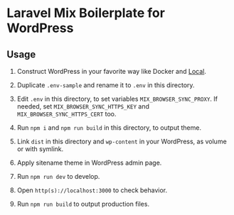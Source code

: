 # Laravel Mix Boilerplate for WordPress

## Usage

1. Construct WordPress in your favorite way like Docker and [Local](https://localwp.com/).

2. Duplicate `.env-sample` and rename it to `.env` in this directory.

3. Edit `.env` in this directory, to set variables `MIX_BROWSER_SYNC_PROXY`. If needed, set `MIX_BROWSER_SYNC_HTTPS_KEY` and `MIX_BROWSER_SYNC_HTTPS_CERT` too.

4. Run `npm i` and `npm run build` in this directory, to output theme.

5. Link `dist` in this directory and `wp-content` in your WordPress, as volume or with symlink.

6. Apply sitename theme in WordPress admin page.

7. Run `npm run dev` to develop.

8. Open `http(s)://localhost:3000` to check behavior.

9. Run `npm run build` to output production files.
